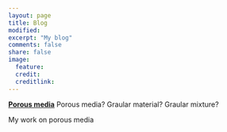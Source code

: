 ```yaml
---
layout: page
title: Blog
modified: 
excerpt: "My blog"
comments: false
share: false
image:
  feature: 
  credit: 
  creditlink: 
---
```


**[Porous media](1-porous-media.md)**
Porous media? Graular material? Graular mixture?

My work on porous media

